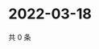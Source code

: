 # 2022-03-18

共 0 条

<!-- BEGIN WEIBO -->
<!-- 最后更新时间 Fri Mar 18 2022 15:14:45 GMT+0800 (China Standard Time) -->

<!-- END WEIBO -->

